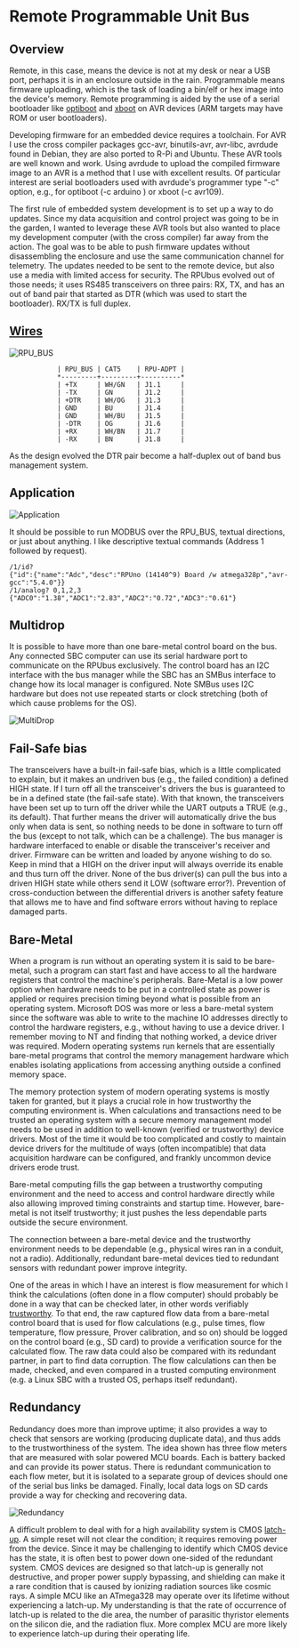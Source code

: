 # Remote Programmable Unit Bus

## Overview

Remote, in this case, means the device is not at my desk or near a USB port, perhaps it is in an enclosure outside in the rain. Programmable means firmware uploading, which is the task of loading a bin/elf or hex image into the device's memory. Remote programming is aided by the use of a serial bootloader like [optiboot] and [xboot] on AVR devices (ARM targets may have ROM or user bootloaders). 

[optiboot]: https://github.com/Optiboot/optiboot
[xboot]:https://github.com/alexforencich/xboot

Developing firmware for an embedded device requires a toolchain. For AVR I use the cross compiler packages gcc-avr, binutils-avr, avr-libc, avrdude found in Debian, they are also ported to R-Pi and Ubuntu. These AVR tools are well known and work. Using avrdude to upload the compiled firmware image to an AVR is a method that I use with excellent results. Of particular interest are serial bootloaders used with avrdude's programmer type "-c" option, e.g., for optiboot (-c arduino ) or xboot (-c avr109). 

The first rule of embedded system development is to set up a way to do updates. Since my data acquisition and control project was going to be in the garden, I wanted to leverage these AVR tools but also wanted to place my development computer (with the cross compiler) far away from the action. The goal was to be able to push firmware updates without disassembling the enclosure and use the same communication channel for telemetry. The updates needed to be sent to the remote device, but also use a media with limited access for security. The RPUbus evolved out of those needs; it uses RS485 transceivers on three pairs: RX, TX, and has an out of band pair that started as DTR (which was used to start the bootloader). RX/TX is full duplex.


## [Wires]

[Wires]: ./Documents/RPU_BUS.pdf

![RPU_BUS](./Documents/RPU_BUS.png "RPU_BUS")

```
            | RPU_BUS | CAT5    | RPU-ADPT |
            *---------+---------+----------*
            | +TX     | WH/GN   | J1.1     |
            | -TX     | GN      | J1.2     |
            | +DTR    | WH/OG   | J1.3     |
            | GND     | BU      | J1.4     |
            | GND     | WH/BU   | J1.5     |
            | -DTR    | OG      | J1.6     |
            | +RX     | WH/BN   | J1.7     |
            | -RX     | BN      | J1.8     |
```

As the design evolved the DTR pair become a half-duplex out of band bus management system.


## Application

![Application](./Documents/Application.svg "Application")

It should be possible to run MODBUS over the RPU_BUS, textual directions, or just about anything. I like descriptive textual commands (Address 1 followed by request). 

```
/1/id?
{"id":{"name":"Adc","desc":"RPUno (14140^9) Board /w atmega328p","avr-gcc":"5.4.0"}}
/1/analog? 0,1,2,3
{"ADC0":"1.38","ADC1":"2.83","ADC2":"0.72","ADC3":"0.61"}
```


## Multidrop

It is possible to have more than one bare-metal control board on the bus. Any connected SBC computer can use its serial hardware port to communicate on the RPUbus exclusively. The control board has an I2C interface with the bus manager while the SBC has an SMBus interface to change how its local manager is configured. Note SMBus uses I2C hardware but does not use repeated starts or clock stretching (both of which cause problems for the OS).

![MultiDrop](./Documents/MultiDrop.png "MultiDrop")


## Fail-Safe bias

The transceivers have a built-in fail-safe bias, which is a little complicated to explain, but it makes an undriven bus (e.g., the failed condition) a defined HIGH state. If I turn off all the transceiver's drivers the bus is guaranteed to be in a defined state (the fail-safe state). With that known, the transceivers have been set up to turn off the driver while the UART outputs a TRUE (e.g., its default). That further means the driver will automatically drive the bus only when data is sent, so nothing needs to be done in software to turn off the bus (except to not talk, which can be a challenge). The bus manager is hardware interfaced to enable or disable the transceiver's receiver and driver. Firmware can be written and loaded by anyone wishing to do so. Keep in mind that a HIGH on the driver input will always override its enable and thus turn off the driver. None of the bus driver(s) can pull the bus into a driven HIGH state while others send it LOW (software error?). Prevention of cross-conduction between the differential drivers is another safety feature that allows me to have and find software errors without having to replace damaged parts.


## Bare-Metal

When a program is run without an operating system it is said to be bare-metal, such a program can start fast and have access to all the hardware registers that control the machine's peripherals. Bare-Metal is a low power option when hardware needs to be put in a controlled state as power is applied or requires precision timing beyond what is possible from an operating system. Microsoft DOS was more or less a bare-metal system since the software was able to write to the machine IO addresses directly to control the hardware registers, e.g., without having to use a device driver. I remember moving to NT and finding that nothing worked, a device driver was required. Modern operating systems run kernels that are essentially bare-metal programs that control the memory management hardware which enables isolating applications from accessing anything outside a confined memory space.

The memory protection system of modern operating systems is mostly taken for granted, but it plays a crucial role in how trustworthy the computing environment is. When calculations and transactions need to be trusted an operating system with a secure memory management model needs to be used in addition to well-known (verified or trustworthy) device drivers. Most of the time it would be too complicated and costly to maintain device drivers for the multitude of ways (often incompatible) that data acquisition hardware can be configured, and frankly uncommon device drivers erode trust. 

Bare-metal computing fills the gap between a trustworthy computing environment and the need to access and control hardware directly while also allowing improved timing constraints and startup time. However, bare-metal is not itself trustworthy; it just pushes the less dependable parts outside the secure environment.

The connection between a bare-metal device and the trustworthy environment needs to be dependable (e.g., physical wires ran in a conduit, not a radio). Additionally, redundant bare-metal devices tied to redundant sensors with redundant power improve integrity.

One of the areas in which I have an interest is flow measurement for which I think the calculations (often done in a flow computer) should probably be done in a way that can be checked later, in other words verifiably [trustworthy]. To that end, the raw captured flow data from a bare-metal control board that is used for flow calculations (e.g., pulse times, flow temperature, flow pressure, Prover calibration, and so on) should be logged on the control board (e.g., SD card) to provide a verification source for the calculated flow. The raw data could also be compared with its redundant partner, in part to find data corruption. The flow calculations can then be made,  checked, and even compared in a trusted computing environment (e.g. a Linux SBC with a trusted OS, perhaps itself redundant).

[trustworthy]: https://web.archive.org/web/20190322121858/http://mcwg.org/mcg-mirror/trustdef.htm


## Redundancy

Redundancy does more than improve uptime; it also provides a way to check that sensors are working (producing duplicate data), and thus adds to the trustworthiness of the system. The idea shown has three flow meters that are measured with solar powered MCU boards. Each is battery backed and can provide its power status. There is redundant communication to each flow meter, but it is isolated to a separate group of devices should one of the serial bus links be damaged. Finally, local data logs on SD cards provide a way for checking and recovering data. 

![Redundancy](./Documents/Redundancy.png "Redundancy")

A difficult problem to deal with for a high availability system is CMOS [latch-up]. A simple reset will not clear the condition; it requires removing power from the device. Since it may be challenging to identify which CMOS device has the state, it is often best to power down one-sided of the redundant system. CMOS devices are designed so that latch-up is generally not destructive, and proper power supply bypassing, and shielding can make it a rare condition that is caused by ionizing radiation sources like cosmic rays. A simple MCU like an ATmega328 may operate over its lifetime without experiencing a latch-up. My understanding is that the rate of occurrence of latch-up is related to the die area, the number of parasitic thyristor elements on the silicon die, and the radiation flux. More complex MCU are more likely to experience latch-up during their operating life.

[latch-up]: https://en.wikipedia.org/wiki/Latch-up
